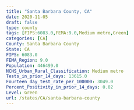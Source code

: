 ```yaml
---
title: "Santa Barbara County, CA"
date: 2020-11-05
draft: false
type: county
tags: [FIPS:6083.0,FEMA:9.0,Medium metro,Green]
categories: [CA]
County: Santa Barbara County
State: CA
FIPS: 6083.0
FEMA_Region: 9.0
Population: 446499.0
NCHS_Urban_Rural_Classification: Medium metro
Tests_in_prior_14_days: 13615.0
Fourteen_day_test_rate_per_100000: 3049.0
Percent_Positivity_in_prior_14_days: 0.02
Level: Green
url: /states/CA/santa-barbara-county
---
```



